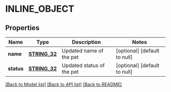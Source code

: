 # INLINE_OBJECT

## Properties
Name | Type | Description | Notes
------------ | ------------- | ------------- | -------------
**name** | [**STRING_32**](STRING_32.md) | Updated name of the pet | [optional] [default to null]
**status** | [**STRING_32**](STRING_32.md) | Updated status of the pet | [optional] [default to null]

[[Back to Model list]](../README.md#documentation-for-models) [[Back to API list]](../README.md#documentation-for-api-endpoints) [[Back to README]](../README.md)


